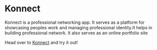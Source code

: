 # Konnect
 Konnect is a professional networking app. It serves as a platform for showcasing peoples work and managing professional identity.It helps in building professional network. It also serves as an online portfolio site
 

Head over to [Konnect](https://prashanth-konnect.herokuapp.com "get Konnected with people") and try it out!
